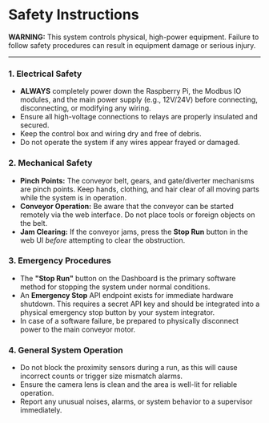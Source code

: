 # Safety Instructions

**WARNING:** This system controls physical, high-power equipment. Failure to follow safety procedures can result in equipment damage or serious injury.

---

### 1. Electrical Safety

-   **ALWAYS** completely power down the Raspberry Pi, the Modbus IO modules, and the main power supply (e.g., 12V/24V) before connecting, disconnecting, or modifying any wiring.
-   Ensure all high-voltage connections to relays are properly insulated and secured.
-   Keep the control box and wiring dry and free of debris.
-   Do not operate the system if any wires appear frayed or damaged.

### 2. Mechanical Safety

-   **Pinch Points:** The conveyor belt, gears, and gate/diverter mechanisms are pinch points. Keep hands, clothing, and hair clear of all moving parts while the system is in operation.
-   **Conveyor Operation:** Be aware that the conveyor can be started remotely via the web interface. Do not place tools or foreign objects on the belt.
-   **Jam Clearing:** If the conveyor jams, press the **Stop Run** button in the web UI *before* attempting to clear the obstruction.

### 3. Emergency Procedures

-   The **"Stop Run"** button on the Dashboard is the primary software method for stopping the system under normal conditions.
-   An **Emergency Stop** API endpoint exists for immediate hardware shutdown. This requires a secret API key and should be integrated into a physical emergency stop button by your system integrator.
-   In case of a software failure, be prepared to physically disconnect power to the main conveyor motor.

### 4. General System Operation

-   Do not block the proximity sensors during a run, as this will cause incorrect counts or trigger size mismatch alarms.
-   Ensure the camera lens is clean and the area is well-lit for reliable operation.
-   Report any unusual noises, alarms, or system behavior to a supervisor immediately.